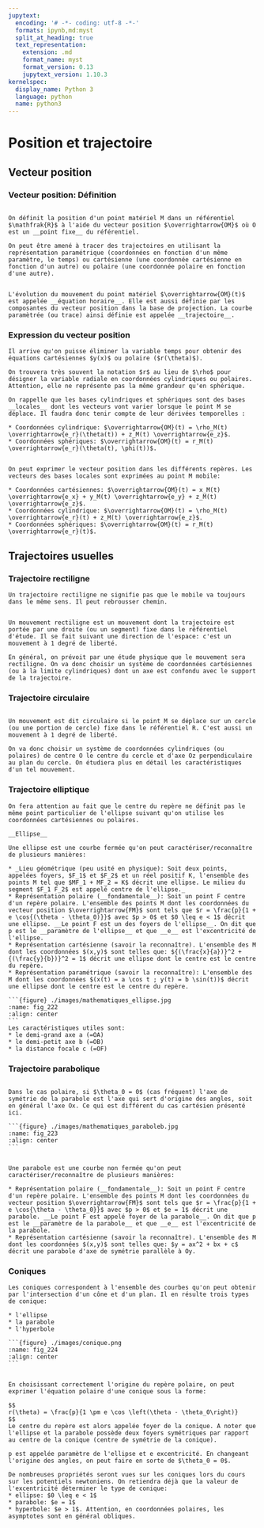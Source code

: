 ```yaml
---
jupytext:
  encoding: '# -*- coding: utf-8 -*-'
  formats: ipynb,md:myst
  split_at_heading: true
  text_representation:
    extension: .md
    format_name: myst
    format_version: 0.13
    jupytext_version: 1.10.3
kernelspec:
  display_name: Python 3
  language: python
  name: python3
---
```

# Position et trajectoire

## Vecteur position

### Vecteur position: Définition

````{important} __Vecteur position__

On définit la position d'un point matériel M dans un référentiel $\mathfrak{R}$ à l'aide du vecteur position $\overrightarrow{OM}$ où O est un __point fixe__ du référentiel.

````

````{sidebar} Type de représentation
On peut être amené à tracer des trajectoires en utilisant la représentation paramétrique (coordonnées en fonction d'un même paramètre, le temps) ou cartésienne (une coordonnée cartésienne en fonction d'un autre) ou polaire (une coordonnée polaire en fonction d'une autre).
````
````{important} __Equation horaire et trajectoire__

L'évolution du mouvement du point matériel $\overrightarrow{OM}(t)$ est appelée __équation horaire__. Elle est aussi définie par les composantes du vecteur position dans la base de projection. La courbe paramètrée (ou trace) ainsi définie est appelée __trajectoire__.
````

### Expression du vecteur position

```{margin}
Il arrive qu'on puisse éliminer la variable temps pour obtenir des équations cartésiennes $y(x)$ ou polaire ($r(\theta)$).
```
```{margin}
On trouvera très souvent la notation $r$ au lieu de $\rho$ pour désigner la variable radiale en coordonnées cylindriques ou polaires. Attention, elle ne représente pas la même grandeur qu'en sphérique.
```
````{sidebar}
On rappelle que les bases cylindriques et sphériques sont des bases __locales__ dont les vecteurs vont varier lorsque le point M se déplace. Il faudra donc tenir compte de leur dérivées temporelles :

* Coordonnées cylindrique: $\overrightarrow{OM}(t) = \rho_M(t) \overrightarrow{e_r}(\theta(t)) + z_M(t) \overrightarrow{e_z}$.
* Coordonnées sphériques: $\overrightarrow{OM}(t) = r_M(t) \overrightarrow{e_r}(\theta(t), \phi(t))$.

````
````{important} __Expressions__

On peut exprimer le vecteur position dans les différents repères. Les vecteurs des bases locales sont exprimées au point M mobile:

* Coordonnées cartésiennes: $\overrightarrow{OM}(t) = x_M(t) \overrightarrow{e_x} + y_M(t) \overrightarrow{e_y} + z_M(t) \overrightarrow{e_z}$.
* Coordonnées cylindrique: $\overrightarrow{OM}(t) = \rho_M(t) \overrightarrow{e_r}(t) + z_M(t) \overrightarrow{e_z}$.
* Coordonnées sphériques: $\overrightarrow{OM}(t) = r_M(t) \overrightarrow{e_r}(t)$.
````


## Trajectoires usuelles

### Trajectoire rectiligne

````{margin}
Un trajectoire rectiligne ne signifie pas que le mobile va toujours dans le même sens. Il peut rebrousser chemin.
````
````{important} __Mouvement rectiligne__

Un mouvement rectiligne est un mouvement dont la trajectoire est portée par une droite (ou un segment) fixe dans le référentiel d'étude. Il se fait suivant une direction de l'espace: c'est un mouvement à 1 degré de liberté.
````

````{topic} Choix du système de coordonnées
En général, on prévoit par une étude physique que le mouvement sera rectiligne. On va donc choisir un système de coordonnées cartésiennes (ou à la limite cylindriques) dont un axe est confondu avec le support de la trajectoire.
````


### Trajectoire circulaire
````{important} __Mouvement circulaire__

Un mouvement est dit circulaire si le point M se déplace sur un cercle (ou une portion de cercle) fixe dans le référentiel R. C'est aussi un mouvement à 1 degré de liberté.
````

````{topic} Choix du système de coordonnées
On va donc choisir un système de coordonnées cylindriques (ou polaires) de centre O le centre du cercle et d'axe Oz perpendiculaire au plan du cercle. On étudiera plus en détail les caractéristiques d'un tel mouvement.
````


### Trajectoire elliptique

````{margin}
On fera attention au fait que le centre du repère ne définit pas le même point particulier de l'ellipse suivant qu'on utilise les coordonnées cartésiennes ou polaires.
````
````{important} 
__Ellipse__  

Une ellipse est une courbe fermée qu'on peut caractériser/reconnaître de plusieurs manières:

* _Lieu géométrique (peu usité en physique): Soit deux points, appelées foyers, $F_1$ et $F_2$ et un réel positif K, l'ensemble des points M tel que $MF_1 + MF_2 = K$ décrit une ellipse. Le milieu du segment $F_1 F_2$ est appelé centre de l'ellipse._
* Représentation polaire (__fondamentale__): Soit un point F centre d'un repère polaire. L'ensemble des points M dont les coordonnées du vecteur position $\overrightarrow{FM}$ sont tels que $r = \frac{p}{1 + e \cos{(\theta - \theta_0)}}$ avec $p > 0$ et $0 \leq e < 1$ décrit une ellipse. __Le point F est un des foyers de l'ellipse__. On dit que p est le __paramètre de l'ellipse__ et que __e__ est l'excentricité de l'ellipse.
* Représentation cartésienne (savoir la reconnaître). L'ensemble des M dont les coordonnées $(x,y)$ sont telles que: ${(\frac{x}{a})}^2 + {(\frac{y}{b})}^2 = 1$ décrit une ellipse dont le centre est le centre du repère.
* Représentation paramétrique (savoir la reconnaître): L'ensemble des M dont les coordonnées $(x(t) = a \cos t ; y(t) = b \sin(t))$ décrit une ellipse dont le centre est le centre du repère.

```{figure} ./images/mathematiques_ellipse.jpg
:name: fig_222
:align: center
```
Les caractéristiques utiles sont:
* le demi-grand axe a (=OA)
* le demi-petit axe b (=OB)
* la distance focale c (=OF)
````

### Trajectoire parabolique

````{sidebar} Orientation

Dans le cas polaire, si $\theta_0 = 0$ (cas fréquent) l'axe de symétrie de la parabole est l'axe qui sert d'origine des angles, soit en général l'axe Ox. Ce qui est différent du cas cartésien présenté ici.

```{figure} ./images/mathematiques_paraboleb.jpg
:name: fig_223
:align: center
```
````
````{important} __Parabole__

Une parabole est une courbe non fermée qu'on peut caractériser/reconnaître de plusieurs manières:

* Représentation polaire (__fondamentale__): Soit un point F centre d'un repère polaire. L'ensemble des points M dont les coordonnées du vecteur position $\overrightarrow{FM}$ sont tels que $r = \frac{p}{1 + e \cos{\theta - \theta_0}}$ avec $p > 0$ et $e = 1$ décrit une parabole. __Le point F est appelé foyer de la parabole__. On dit que p est le __paramètre de la parabole__ et que __e__ est l'excentricité de la parabole.
* Représentation cartésienne (savoir la reconnaître). L'ensemble des M dont les coordonnées $(x,y)$ sont telles que: $y = ax^2 + bx + c$ décrit une parabole d'axe de symétrie parallèle à Oy.

````


### Coniques

````{topic} Définition
Les coniques correspondent à l'ensemble des courbes qu'on peut obtenir par l'intersection d'un cône et d'un plan. Il en résulte trois types de conique:

* l'ellipse
* la parabole
* l'hyperbole

```{figure} ./images/conique.png
:name: fig_224
:align: center
```
````

````{important} __Equation polaire d'une conique__

En choisissant correctement l'origine du repère polaire, on peut exprimer l'équation polaire d'une conique sous la forme:

$$
r(\theta) = \frac{p}{1 \pm e \cos \left(\theta - \theta_0\right)}
$$
Le centre du repère est alors appelée foyer de la conique. A noter que l'ellipse et la parabole possède deux foyers symétriques par rapport au centre de la conique (centre de symétrie de la conique).

p est appelée paramètre de l'ellipse et e excentricité. En changeant l'origine des angles, on peut faire en sorte de $\theta_0 = 0$.

De nombreuses propriétés seront vues sur les coniques lors du cours sur les potentiels newtoniens. On retiendra déjà que la valeur de l'excentricité déterminer le type de conique:
* ellipse: $0 \leq e < 1$
* parabole: $e = 1$
* hyperbole: $e > 1$. Attention, en coordonnées polaires, les asymptotes sont en général obliques.
````



